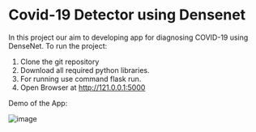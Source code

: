 # Covid-19 Detector using Densenet
In this project our aim to developing app for diagnosing COVID-19 using DenseNet.
 To run the project:
   1. Clone the git repository
   2. Download all required python libraries.
   3. For running use command flask run.
   4. Open Browser at  http://121.0.0.1:5000

Demo of the App:

![image](https://user-images.githubusercontent.com/94836612/206301162-5b306cce-06b3-4eba-9bdb-dd4c4b1b6b6e.png)

